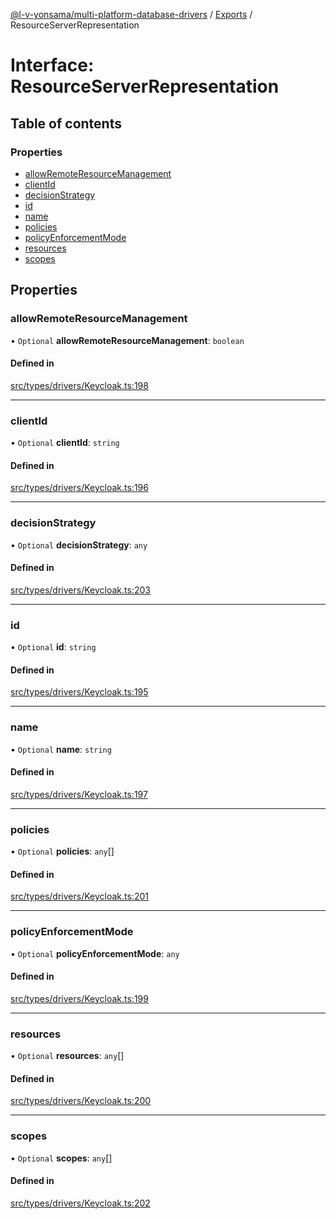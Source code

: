 [@l-v-yonsama/multi-platform-database-drivers](../README.md) / [Exports](../modules.md) / ResourceServerRepresentation

# Interface: ResourceServerRepresentation

## Table of contents

### Properties

- [allowRemoteResourceManagement](ResourceServerRepresentation.md#allowremoteresourcemanagement)
- [clientId](ResourceServerRepresentation.md#clientid)
- [decisionStrategy](ResourceServerRepresentation.md#decisionstrategy)
- [id](ResourceServerRepresentation.md#id)
- [name](ResourceServerRepresentation.md#name)
- [policies](ResourceServerRepresentation.md#policies)
- [policyEnforcementMode](ResourceServerRepresentation.md#policyenforcementmode)
- [resources](ResourceServerRepresentation.md#resources)
- [scopes](ResourceServerRepresentation.md#scopes)

## Properties

### allowRemoteResourceManagement

• `Optional` **allowRemoteResourceManagement**: `boolean`

#### Defined in

[src/types/drivers/Keycloak.ts:198](https://github.com/l-v-yonsama/db-drivers/blob/2dbc968/src/types/drivers/Keycloak.ts#L198)

___

### clientId

• `Optional` **clientId**: `string`

#### Defined in

[src/types/drivers/Keycloak.ts:196](https://github.com/l-v-yonsama/db-drivers/blob/2dbc968/src/types/drivers/Keycloak.ts#L196)

___

### decisionStrategy

• `Optional` **decisionStrategy**: `any`

#### Defined in

[src/types/drivers/Keycloak.ts:203](https://github.com/l-v-yonsama/db-drivers/blob/2dbc968/src/types/drivers/Keycloak.ts#L203)

___

### id

• `Optional` **id**: `string`

#### Defined in

[src/types/drivers/Keycloak.ts:195](https://github.com/l-v-yonsama/db-drivers/blob/2dbc968/src/types/drivers/Keycloak.ts#L195)

___

### name

• `Optional` **name**: `string`

#### Defined in

[src/types/drivers/Keycloak.ts:197](https://github.com/l-v-yonsama/db-drivers/blob/2dbc968/src/types/drivers/Keycloak.ts#L197)

___

### policies

• `Optional` **policies**: `any`[]

#### Defined in

[src/types/drivers/Keycloak.ts:201](https://github.com/l-v-yonsama/db-drivers/blob/2dbc968/src/types/drivers/Keycloak.ts#L201)

___

### policyEnforcementMode

• `Optional` **policyEnforcementMode**: `any`

#### Defined in

[src/types/drivers/Keycloak.ts:199](https://github.com/l-v-yonsama/db-drivers/blob/2dbc968/src/types/drivers/Keycloak.ts#L199)

___

### resources

• `Optional` **resources**: `any`[]

#### Defined in

[src/types/drivers/Keycloak.ts:200](https://github.com/l-v-yonsama/db-drivers/blob/2dbc968/src/types/drivers/Keycloak.ts#L200)

___

### scopes

• `Optional` **scopes**: `any`[]

#### Defined in

[src/types/drivers/Keycloak.ts:202](https://github.com/l-v-yonsama/db-drivers/blob/2dbc968/src/types/drivers/Keycloak.ts#L202)
